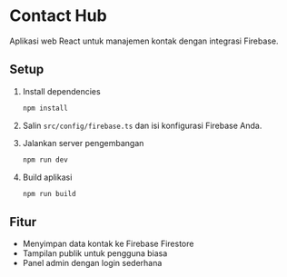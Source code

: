 # Contact Hub

Aplikasi web React untuk manajemen kontak dengan integrasi Firebase.

## Setup

1. Install dependencies

   ```bash
   npm install
   ```

2. Salin `src/config/firebase.ts` dan isi konfigurasi Firebase Anda.

3. Jalankan server pengembangan

   ```bash
   npm run dev
   ```

4. Build aplikasi

   ```bash
   npm run build
   ```

## Fitur

- Menyimpan data kontak ke Firebase Firestore
- Tampilan publik untuk pengguna biasa
- Panel admin dengan login sederhana

